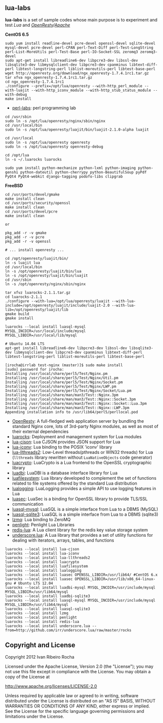 lua-labs
-----------

**lua-labs**  is a set of sample codes whose main purpose is to experiment and test *Lua* and *[OpenResty]/[Apache]*

**CentOS 6.5**
```shell
sudo yum install readline-devel pcre-devel openssl-devel sqlite-devel mysql-devel pcre-devel perl-CPAN perl-Text-Diff perl-Test-LongString perl-List-MoreUtils perl-Test-Base perl-IO-Socket-SSL zeromq3 zeromq3-devel
sudo apt-get install libreadline6-dev libpcre3-dev libssl-dev libsqlite3-dev libmysqlclient-dev libpcre3-dev cpanminus libtext-diff-perl libtest-longstring-perl liblist-moreutils-perl libtest-base-perl
wget http://openresty.org/download/ngx_openresty-1.7.4.1rc1.tar.gz
tar xfva ngx_openresty-1.7.4.1rc1.tar.gz
cd ngx_openresty-1.7.4.1rc1
./configure --prefix=/opt/lua/openresty --with-http_perl_module --with-luajit --with-http_iconv_module --with-http_stub_status_module --with-debug
make install
```

* [perl-labs]: perl programming lab

```shell
cd /usr/sbin
sudo ln -s /opt/lua/openresty/nginx/sbin/nginx
cd /usr/local/bin
sudo ln -s /opt/lua/openresty/luajit/bin/luajit-2.1.0-alpha luajit

cd /usr/local
sudo ln -s /opt/lua/openresty openresty
sudo ln -s /opt/lua/openresty openresty-debug

cd /opt/lua
ln -s ~/.luarocks luarocks
```

```shell
sudo yum install python-mechanize python-lxml python-imaging python-genshi python-dateutil python-cherrypy python-BeautifulSoup pyPdf PyQt4 PyQt4-webkit django-tagging podofo-libs clipgrab
```

**FreeBSD**
```shell
cd /usr/ports/devel/gmake
make install clean
cd /usr/ports/security/openssl
make install clean
cd /usr/ports/devel/pcre
make install clean

or

pkg_add -r -v gmake
pkg_add -r -v pcre
pkg_add -r -v openssl

# ... install openresty ...
```

```shell
cd /opt/openresty/luajit/bin/
ln -s luajit lua
cd /usr/local/bin
ln -s /opt/openresty/luajit/bin/lua
ln -s /opt/openresty/luajit/bin/luajit
cd /usr/sbin
ln -s /opt/openresty/nginx/sbin/nginx
```

```shell
tar xfvz luarocks-2.1.1.tar.gz
cd luarocks-2.1.1
./configure --with-lua=/opt/lua/openresty/luajit --with-lua-include=/opt/openresty/luajit/include/luajit-2.0 --with-lua-lib=/opt/openresty/luajit/lib
gmake build
gmake install
```

```shell
luarocks --local install luasql-mysql MYSQL_INCDIR=/usr/local/include/mysql MYSQL_LIBDIR=/usr/local/lib/mysql
```

```shell
# Ubuntu 14.04 LTS
apt-get install libreadline6-dev libpcre3-dev libssl-dev libsqlite3-dev libmysqlclient-dev libpcre3-dev cpanminus libtext-diff-perl libtest-longstring-perl liblist-moreutils-perl libtest-base-perl
```

```shell
[irocha@irrlab test-nginx (master)]$ sudo make install
[sudo] password for irocha: 
Installing /usr/local/share/perl5/Test/Nginx.pm
Installing /usr/local/share/perl5/Test/Nginx/Util.pm
Installing /usr/local/share/perl5/Test/Nginx/Socket.pm
Installing /usr/local/share/perl5/Test/Nginx/LWP.pm
Installing /usr/local/share/perl5/Test/Nginx/Socket/Lua.pm
Installing /usr/local/share/man/man3/Test::Nginx.3pm
Installing /usr/local/share/man/man3/Test::Nginx::Socket.3pm
Installing /usr/local/share/man/man3/Test::Nginx::Socket::Lua.3pm
Installing /usr/local/share/man/man3/Test::Nginx::LWP.3pm
Appending installation info to /usr/lib64/perl5/perllocal.pod
```

* [OpenResty]: A full-fledged web application server by bundling the standard Nginx core, lots of 3rd-party Nginx modules, as well as most of their external dependencies
* [luarocks]: Deployment and management system for Lua modules
* [lua-cjson]: Lua CJSON provides JSON support for Lua
* [lua-iconv]: Lua binding to the POSIX 'iconv' library
* [lua-llthreads2]: Low-Level threads(pthreads or WIN32 threads) for Lua (`llthreads` library rewritten without `LuaNativeObjects` code generator)
* [luacrypto]: LuaCrypto is a Lua frontend to the OpenSSL cryptographic library
* [luadbi]: LuaDBI is a database interface library for Lua
* [luafilesystem]: Lua library developed to complement the set of functions related to file systems offered by the standard Lua distribution 
* [lualogging]: LuaLogging provides a simple API to use logging features in Lua
* [luasec]: LuaSec is a binding for OpenSSL library to provide TLS/SSL communication
* [luasql-mysql]: LuaSQL is a simple interface from Lua to a DBMS (MySQL)
* [luasql-sqlite3]: LuaSQL is a simple interface from Lua to a DBMS (sqlite3)
* [lzmq]: Lua binding to ZeroMQ
* [penlight]: Penlight Lua Libraries
* [redis-lua]: A Lua client library for the redis key value storage system
* [underscore.lua]: A Lua library that provides a set of utility functions for dealing with iterators, arrays, tables, and functions

```shell
luarocks --local install lua-cjson
luarocks --local install lua-iconv
luarocks --local install lua-llthreads2
luarocks --local install luacrypto
luarocks --local install luafilesystem
luarocks --local install lualogging
luarocks --local install luasec OPENSSL_LIBDIR=/usr/lib64/ #CentOS 6.x
luarocks --local install luasec OPENSSL_LIBDIR=/usr/lib/x86_64-linux-gnu # Ubuntu LTS 12.04
luarocks --local install luadbi-mysql MYSQL_INCDIR=/usr/include/mysql MYSQL_LIBDIR=/usr/lib64/mysql
luarocks --local install luadbi-sqlite3
luarocks --local install luasql-mysql MYSQL_INCDIR=/usr/include/mysql MYSQL_LIBDIR=/usr/lib64/mysql
luarocks --local install luasql-sqlite3
luarocks --local install lzmq
luarocks --local install penlight
luarocks --local install redis-lua
luarocks --local install underscore.lua --from=http://github.com/irr/underscore.lua/raw/master/rocks
```

Copyright and License
---------------------
Copyright 2012 Ivan Ribeiro Rocha

Licensed under the Apache License, Version 2.0 (the "License");
you may not use this file except in compliance with the License.
You may obtain a copy of the License at

   http://www.apache.org/licenses/LICENSE-2.0

Unless required by applicable law or agreed to in writing, software
distributed under the License is distributed on an "AS IS" BASIS,
WITHOUT WARRANTIES OR CONDITIONS OF ANY KIND, either express or implied.
See the License for the specific language governing permissions and
limitations under the License.

[Apache]: http://httpd.apache.org/dev/devnotes.html
[OpenResty]: http://openresty.org/
[LuaJIT]: http://luajit.org/
[perl-labs]: https://github.com/irr/perl-labs
[lua-cjson]: http://www.kyne.com.au/~mark/software/lua-cjson.php
[lua-iconv]: http://luaforge.net/projects/lua-iconv/
[lua-llthreads2]: https://github.com/moteus/lua-llthreads2
[luacrypto]: http://luacrypto.luaforge.net/manual.html
[luafilesystem]: https://github.com/keplerproject/luafilesystem
[lualogging]: http://www.keplerproject.org/lualogging/
[luarocks]: http://luarocks.org/entcp-ngx-1.4.3.6
[luasec]: https://github.com/brunoos/luasec
[luadbi]: https://code.google.com/p/luadbi/
[luasql-mysql]: http://www.keplerproject.org/luasql/
[luasql-sqlite3]: http://www.keplerproject.org/luasql/
[lzmq]: https://github.com/zeromq/lzmq
[penlight]: http://stevedonovan.github.io/Penlight/
[redis-lua]: http://github.com/nrk/redis-lua
[underscore.lua]: https://github.com/irr/underscore.lua
